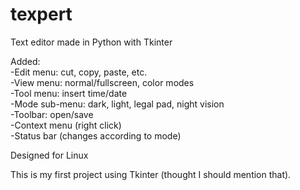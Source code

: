 # texpert  
Text editor made in Python with Tkinter  

 

Added:  
 -Edit menu: cut, copy, paste, etc.  
 -View menu: normal/fullscreen, color modes       
 -Tool menu: insert time/date  
 -Mode sub-menu: dark, light, legal pad, night vision    
 -Toolbar: open/save  
 -Context menu (right click)  
 -Status bar (changes according to mode)  
 
 
 
 
 
 
 Designed for Linux  
   
    
   
     
 
 This is my first project using Tkinter (thought I should mention that).
 
 


